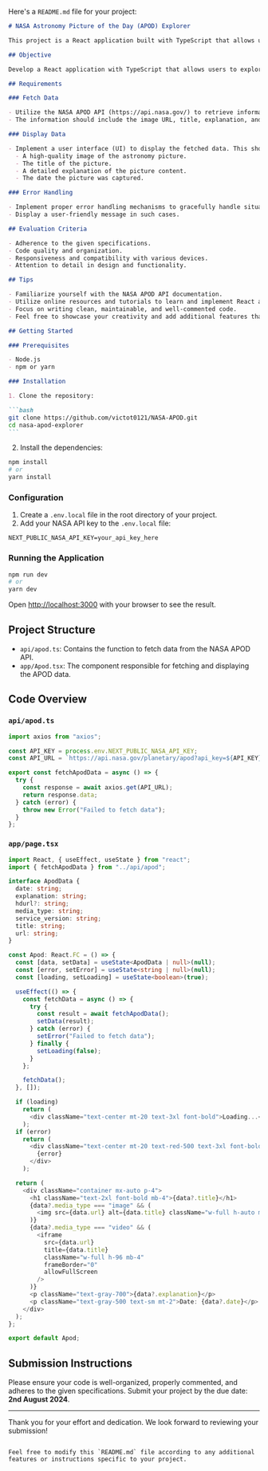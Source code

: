 Here's a `README.md` file for your project:

````markdown
# NASA Astronomy Picture of the Day (APOD) Explorer

This project is a React application built with TypeScript that allows users to explore NASA's Astronomy Picture of the Day (APOD) API. This application fetches data from the APOD API and displays the image, title, explanation, and date of the astronomy picture of the day.

## Objective

Develop a React application with TypeScript that allows users to explore NASA's Astronomy Picture of the Day (APOD) API.

## Requirements

### Fetch Data

- Utilize the NASA APOD API (https://api.nasa.gov/) to retrieve information about the astronomy picture of the day.
- The information should include the image URL, title, explanation, and date.

### Display Data

- Implement a user interface (UI) to display the fetched data. This should include:
  - A high-quality image of the astronomy picture.
  - The title of the picture.
  - A detailed explanation of the picture content.
  - The date the picture was captured.

### Error Handling

- Implement proper error handling mechanisms to gracefully handle situations where data cannot be fetched from the API.
- Display a user-friendly message in such cases.

## Evaluation Criteria

- Adherence to the given specifications.
- Code quality and organization.
- Responsiveness and compatibility with various devices.
- Attention to detail in design and functionality.

## Tips

- Familiarize yourself with the NASA APOD API documentation.
- Utilize online resources and tutorials to learn and implement React and TypeScript concepts effectively.
- Focus on writing clean, maintainable, and well-commented code.
- Feel free to showcase your creativity and add additional features that enhance the application's value.

## Getting Started

### Prerequisites

- Node.js
- npm or yarn

### Installation

1. Clone the repository:

```bash
git clone https://github.com/victot0121/NASA-APOD.git
cd nasa-apod-explorer
```
````

2. Install the dependencies:

```bash
npm install
# or
yarn install
```

### Configuration

1. Create a `.env.local` file in the root directory of your project.
2. Add your NASA API key to the `.env.local` file:

```plaintext
NEXT_PUBLIC_NASA_API_KEY=your_api_key_here
```

### Running the Application

```bash
npm run dev
# or
yarn dev
```

Open [http://localhost:3000](http://localhost:3000) with your browser to see the result.

## Project Structure

- `api/apod.ts`: Contains the function to fetch data from the NASA APOD API.
- `app/Apod.tsx`: The component responsible for fetching and displaying the APOD data.

## Code Overview

### `api/apod.ts`

```typescript
import axios from "axios";

const API_KEY = process.env.NEXT_PUBLIC_NASA_API_KEY;
const API_URL = `https://api.nasa.gov/planetary/apod?api_key=${API_KEY}`;

export const fetchApodData = async () => {
  try {
    const response = await axios.get(API_URL);
    return response.data;
  } catch (error) {
    throw new Error("Failed to fetch data");
  }
};
```

### `app/page.tsx`

```typescript
import React, { useEffect, useState } from "react";
import { fetchApodData } from "../api/apod";

interface ApodData {
  date: string;
  explanation: string;
  hdurl?: string;
  media_type: string;
  service_version: string;
  title: string;
  url: string;
}

const Apod: React.FC = () => {
  const [data, setData] = useState<ApodData | null>(null);
  const [error, setError] = useState<string | null>(null);
  const [loading, setLoading] = useState<boolean>(true);

  useEffect(() => {
    const fetchData = async () => {
      try {
        const result = await fetchApodData();
        setData(result);
      } catch (error) {
        setError("Failed to fetch data");
      } finally {
        setLoading(false);
      }
    };

    fetchData();
  }, []);

  if (loading)
    return (
      <div className="text-center mt-20 text-3xl font-bold">Loading...</div>
    );
  if (error)
    return (
      <div className="text-center mt-20 text-red-500 text-3xl font-bold">
        {error}
      </div>
    );

  return (
    <div className="container mx-auto p-4">
      <h1 className="text-2xl font-bold mb-4">{data?.title}</h1>
      {data?.media_type === "image" && (
        <img src={data.url} alt={data.title} className="w-full h-auto mb-4" />
      )}
      {data?.media_type === "video" && (
        <iframe
          src={data.url}
          title={data.title}
          className="w-full h-96 mb-4"
          frameBorder="0"
          allowFullScreen
        />
      )}
      <p className="text-gray-700">{data?.explanation}</p>
      <p className="text-gray-500 text-sm mt-2">Date: {data?.date}</p>
    </div>
  );
};

export default Apod;
```

## Submission Instructions

Please ensure your code is well-organized, properly commented, and adheres to the given specifications. Submit your project by the due date: **2nd August 2024**.

---

Thank you for your effort and dedication. We look forward to reviewing your submission!

```

Feel free to modify this `README.md` file according to any additional features or instructions specific to your project.
```
